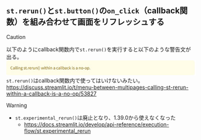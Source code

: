 ## `st.rerun()`と`st.button()`の`on_click`（callback関数）を組み合わせて画面をリフレッシュする
> [!CAUTION]
> 以下のようにcallback関数内で`st.rerun()`を実行すると以下のような警告文が出る。  
> ![](../image/streamlit_rerun_warning.jpg)  
> `st.rerun()`はcallback関数内で使ってはいけないみたい。  
> https://discuss.streamlit.io/t/menu-between-multipages-calling-st-rerun-within-a-callback-is-a-no-op/53827

> [!WARNING]  
> - `st.experimental_rerun()`は廃止となり、1.39.0から使えなくなった
>   - https://docs.streamlit.io/develop/api-reference/execution-flow/st.experimental_rerun